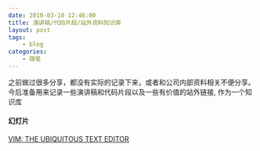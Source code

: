 ```yaml
---
date: 2010-03-10 12:46:00
title: 演讲稿/代码片段/站外资料知识库
layout: post
tags:
    - blog
categories:
    - 随笔
---
```


之前做过很多分享，都没有实际的记录下来，或者和公司内部资料相关不便分享。 今后准备用来记录一些演讲稿和代码片段以及一些有价值的站外链接,
作为一个知识库


####  幻灯片

[VIM: THE UBIQUITOUS TEXT EDITOR](http://zouchao.me/slideshare/vim)
